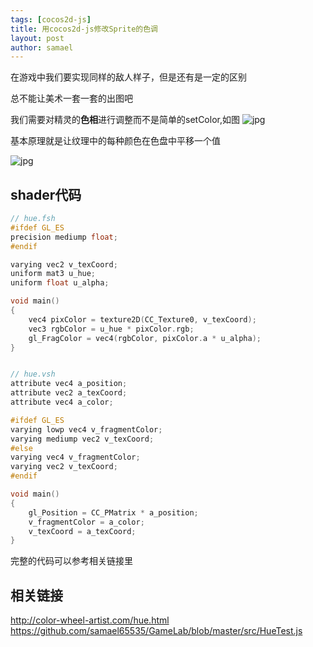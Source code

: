 ```yaml
---
tags: [cocos2d-js]
title: 用cocos2d-js修改Sprite的色调
layout: post
author: samael
---
```


在游戏中我们要实现同样的敌人样子，但是还有是一定的区别

总不能让美术一套一套的出图吧

我们需要对精灵的**色相**进行调整而不是简单的setColor,如图
![jpg](http://ojk5fzxey.bkt.clouddn.com/2017011314843083896270.jpg?imageView2/0/format/jpg)


基本原理就是让纹理中的每种颜色在色盘中平移一个值

![jpg](http://ojk5fzxey.bkt.clouddn.com/20170113148430948881314.jpg?imageView2/0/format/jpg)

## shader代码
``` c
// hue.fsh
#ifdef GL_ES
precision mediump float;
#endif

varying vec2 v_texCoord;
uniform mat3 u_hue;
uniform float u_alpha;

void main()
{
    vec4 pixColor = texture2D(CC_Texture0, v_texCoord);
    vec3 rgbColor = u_hue * pixColor.rgb;
    gl_FragColor = vec4(rgbColor, pixColor.a * u_alpha);
}


// hue.vsh
attribute vec4 a_position;
attribute vec2 a_texCoord;
attribute vec4 a_color;

#ifdef GL_ES
varying lowp vec4 v_fragmentColor;
varying mediump vec2 v_texCoord;
#else
varying vec4 v_fragmentColor;
varying vec2 v_texCoord;
#endif

void main()
{
    gl_Position = CC_PMatrix * a_position;
    v_fragmentColor = a_color;
    v_texCoord = a_texCoord;
}
```
完整的代码可以参考相关链接里

## 相关链接
<http://color-wheel-artist.com/hue.html>
<https://github.com/samael65535/GameLab/blob/master/src/HueTest.js>


